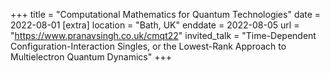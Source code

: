 +++
title = "Computational Mathematics for Quantum Technologies"
date = 2022-08-01
[extra]
location = "Bath, UK"
enddate = 2022-08-05
url = "https://www.pranavsingh.co.uk/cmqt22"
invited_talk = "Time-Dependent Configuration-Interaction Singles, or the Lowest-Rank Approach to Multielectron Quantum Dynamics"
+++
